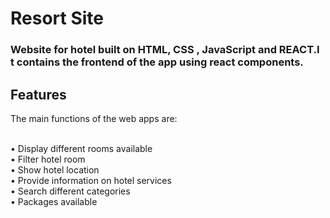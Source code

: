 # Resort Site

### Website for hotel built on HTML, CSS , JavaScript and REACT.I t contains the frontend of the app using react components.

## Features<br/>
The main functions of the web apps are:<br/><br/>

• Display different rooms available<br/>
• Filter hotel room<br/>
• Show hotel location<br/>
• Provide information on hotel services<br/>
• Search different categories<br/>
• Packages available<br/>


